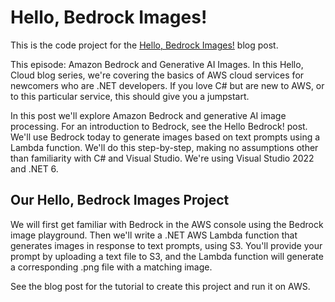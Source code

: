 # Hello, Bedrock Images!

This is the code project for the [Hello, Bedrock Images!](https://davidpallmann.hashnode.dev/hello-bedrock-images) blog post. 

This episode: Amazon Bedrock and Generative AI Images. In this Hello, Cloud blog series, we're covering the basics of AWS cloud services for newcomers who are .NET developers. If you love C# but are new to AWS, or to this particular service, this should give you a jumpstart.

In this post we'll explore Amazon Bedrock and generative AI image processing. For an introduction to Bedrock, see the Hello Bedrock! post. We'll use Bedrock today to generate images based on text prompts using a Lambda function. We'll do this step-by-step, making no assumptions other than familiarity with C# and Visual Studio. We're using Visual Studio 2022 and .NET 6.

## Our Hello, Bedrock Images Project

We will first get familiar with Bedrock in the AWS console using the Bedrock image playground. Then we'll write a .NET AWS Lambda function that generates images in response to text prompts, using S3. You'll provide your prompt by uploading a text file to S3, and the Lambda function will generate a corresponding .png file with a matching image.

See the blog post for the tutorial to create this project and run it on AWS.

